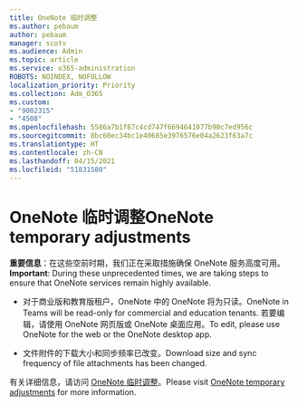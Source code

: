 ```yaml
---
title: OneNote 临时调整
ms.author: pebaum
author: pebaum
manager: scotv
ms.audience: Admin
ms.topic: article
ms.service: o365-administration
ROBOTS: NOINDEX, NOFOLLOW
localization_priority: Priority
ms.collection: Adm_O365
ms.custom:
- "9002315"
- "4508"
ms.openlocfilehash: 5586a7b1f87c4cd747f6694641077b90c7ed956c
ms.sourcegitcommit: 8bc60ec34bc1e40685e3976576e04a2623f63a7c
ms.translationtype: HT
ms.contentlocale: zh-CN
ms.lasthandoff: 04/15/2021
ms.locfileid: "51831580"
---
```

# <a name="onenote-temporary-adjustments"></a><span data-ttu-id="cbf67-102">OneNote 临时调整</span><span class="sxs-lookup"><span data-stu-id="cbf67-102">OneNote temporary adjustments</span></span>

<span data-ttu-id="cbf67-103">**重要信息**：在这些空前时期，我们正在采取措施确保 OneNote 服务高度可用。</span><span class="sxs-lookup"><span data-stu-id="cbf67-103">**Important**: During these unprecedented times, we are taking steps to ensure that OneNote services remain highly available.</span></span>

- <span data-ttu-id="cbf67-104">对于商业版和教育版租户，OneNote 中的 OneNote 将为只读。</span><span class="sxs-lookup"><span data-stu-id="cbf67-104">OneNote in Teams will be read-only for commercial and education tenants.</span></span> <span data-ttu-id="cbf67-105">若要编辑，请使用 OneNote 网页版或 OneNote 桌面应用。</span><span class="sxs-lookup"><span data-stu-id="cbf67-105">To edit, please use OneNote for the web or the OneNote desktop app.</span></span>

- <span data-ttu-id="cbf67-106">文件附件的下载大小和同步频率已改变。</span><span class="sxs-lookup"><span data-stu-id="cbf67-106">Download size and sync frequency of file attachments has been changed.</span></span>

<span data-ttu-id="cbf67-107">有关详细信息，请访问 [OneNote 临时调整](https://techcommunity.microsoft.com/t5/onenote-service-updates/awareness-of-temporary-adjustments-in-microsoft-onenote/m-p/1248100)。</span><span class="sxs-lookup"><span data-stu-id="cbf67-107">Please visit [OneNote temporary adjustments](https://techcommunity.microsoft.com/t5/onenote-service-updates/awareness-of-temporary-adjustments-in-microsoft-onenote/m-p/1248100) for more information.</span></span>
